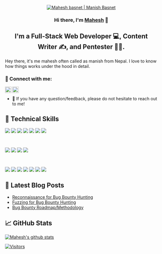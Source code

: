 <p align="center">
  <a href="https://maheshbasnet.info.np/" target="_blank" rel="noreferrer"><img src="https://res.cloudinary.com/manishbasnet/image/upload/v1634626335/Modern_Digital_Marketing_Specialist_Personal_Profile_LinkedIn_Banner_gj9soy.png" alt="Mahesh basnet | Manish Basnet "></a>
</p>

<h3 align="center">
Hi there, I'm <a href="https://maheshbasnet.info.np/" target="_blank" rel="noreferrer">Mahesh</a> 👋
</h3>

<h2 align="center">
I'm a Full-Stack Web Developer 💻, Content Writer ✍️, and Pentester 🧑‍💻.
</h2> 

Hey there, it's me mahesh often called as manish from Nepal. I love to know how things works under the hood in detail.  

### 🤝 Connect with me:

<a href="https://www.linkedin.com/in/manish-basnet-200526213/"><img align="left" src="https://raw.githubusercontent.com/yushi1007/yushi1007/main/images/linkedin.svg" alt="Mahesh basnet | Manish Basnet | LinkedIn" width="21px"/></a>
<a href="https://maheshbasnet.medium.com/"><img align="left" src="https://raw.githubusercontent.com/yushi1007/yushi1007/main/images/medium.svg" alt="Manish Basnet|Mahesh Basnet" width="21px"/></a>
</br>
- 💬 If you have any question/feedback, please do not hesitate to reach out to me!


## 💼 Technical Skills

![](https://img.shields.io/badge/Code-React-informational?style=flat&logo=react&color=61DAFB)
![](https://img.shields.io/badge/Code-Redux-informational?style=flat&logo=Redux&color=764ABC)
![](https://img.shields.io/badge/Code-JavaScript-informational?style=flat&logo=JavaScript&color=F7DF1E)
![](https://img.shields.io/badge/Code-HTML5-informational?style=flat&logo=HTML5&color=E34F26)
![](https://img.shields.io/badge/Code-PostgreSQL-informational?style=flat&logo=PostgreSQL&color=336791)
![](https://img.shields.io/badge/Code-SQLite-informational?style=flat&logo=SQLite&color=003B57)
![](https://img.shields.io/badge/Code-Python-informational?style=flat&logo=Python&color=003B57)

</br>

![](https://img.shields.io/badge/Style-Bootstrap-informational?style=flat&logo=Bootstrap&color=7952B3)
![](https://img.shields.io/badge/Style-CSS3-informational?style=flat&logo=CSS3&color=1572B6)
![](https://img.shields.io/badge/Style-styled--components-informational?style=flat&logo=styled-components&color=DB7093)
![](https://img.shields.io/badge/Style-Material--UI-informational?style=flat&logo=Material-UI&color=0081CB)


</br>


![](https://img.shields.io/badge/Tools-NPM-informational?style=flat&logo=NPM&color=CB3837)
![](https://img.shields.io/badge/Tools-Yarn-informational?style=flat&logo=Yarn&color=2C8EBB)
![](https://img.shields.io/badge/Tools-Postman-informational?style=flat&logo=Postman&color=FF6C37)
![](https://img.shields.io/badge/Tools-Heroku-informational?style=flat&logo=Heroku&color=430098)
![](https://img.shields.io/badge/Tools-Netlify-informational?style=flat&logo=netlify&color=00C7B7)
![](https://img.shields.io/badge/Tools-Git-informational?style=flat&logo=Git&color=F05032)
![](https://img.shields.io/badge/Tools-GitHub-informational?style=flat&logo=GitHub&color=181717)

## 📝 Latest Blog Posts
- [Reconnaissance for Bug Bounty Hunting](https://medium.com/p/b4f082fa72f5)
- [Fuzzing for Bug Bounty Hunting](https://maheshbasnet.medium.com/how-fuzzing-can-boost-you-bug-bounty-career-49e499900aa9)
- [Bug Bounty Roadmap/Methodology](https://maheshbasnet.medium.com/bug-bounty-roadmap-methodology-f58f30b02218)

## 📈 GitHub Stats 

[![Mahesh's github stats](https://github-readme-stats.vercel.app/api?username=maheshbasnet089)](https://github.com/maheshbasnet089)

[![Visitors](https://visitor-badge.glitch.me/badge?page_id=maheshbasnet089.maheshbasnet089)](https://www.maheshbasnet.info.np/)
